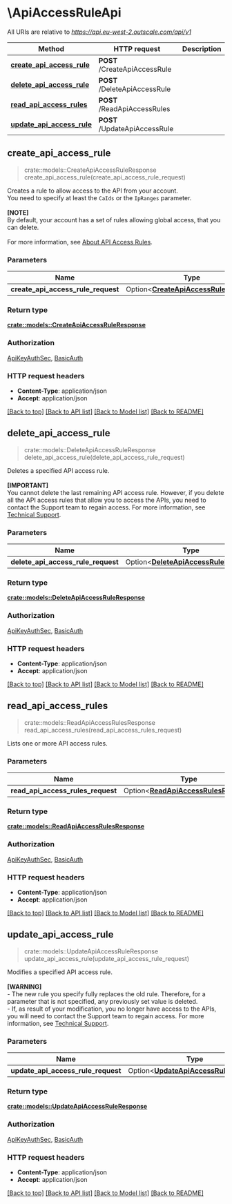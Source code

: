 # \ApiAccessRuleApi

All URIs are relative to *https://api.eu-west-2.outscale.com/api/v1*

Method | HTTP request | Description
------------- | ------------- | -------------
[**create_api_access_rule**](ApiAccessRuleApi.md#create_api_access_rule) | **POST** /CreateApiAccessRule | 
[**delete_api_access_rule**](ApiAccessRuleApi.md#delete_api_access_rule) | **POST** /DeleteApiAccessRule | 
[**read_api_access_rules**](ApiAccessRuleApi.md#read_api_access_rules) | **POST** /ReadApiAccessRules | 
[**update_api_access_rule**](ApiAccessRuleApi.md#update_api_access_rule) | **POST** /UpdateApiAccessRule | 



## create_api_access_rule

> crate::models::CreateApiAccessRuleResponse create_api_access_rule(create_api_access_rule_request)


Creates a rule to allow access to the API from your account.<br /> You need to specify at least the `CaIds` or the `IpRanges` parameter.<br /><br />  **[NOTE]**<br /> By default, your account has a set of rules allowing global access, that you can delete.<br /><br /> For more information, see [About API Access Rules](https://docs.outscale.com/en/userguide/About-API-Access-Rules.html).

### Parameters


Name | Type | Description  | Required | Notes
------------- | ------------- | ------------- | ------------- | -------------
**create_api_access_rule_request** | Option<[**CreateApiAccessRuleRequest**](CreateApiAccessRuleRequest.md)> |  |  |

### Return type

[**crate::models::CreateApiAccessRuleResponse**](CreateApiAccessRuleResponse.md)

### Authorization

[ApiKeyAuthSec](../README.md#ApiKeyAuthSec), [BasicAuth](../README.md#BasicAuth)

### HTTP request headers

- **Content-Type**: application/json
- **Accept**: application/json

[[Back to top]](#) [[Back to API list]](../README.md#documentation-for-api-endpoints) [[Back to Model list]](../README.md#documentation-for-models) [[Back to README]](../README.md)


## delete_api_access_rule

> crate::models::DeleteApiAccessRuleResponse delete_api_access_rule(delete_api_access_rule_request)


Deletes a specified API access rule.<br /><br />  **[IMPORTANT]**<br /> You cannot delete the last remaining API access rule. However, if you delete all the API access rules that allow you to access the APIs, you need to contact the Support team to regain access. For more information, see [Technical Support](https://docs.outscale.com/en/userguide/Technical-Support.html).

### Parameters


Name | Type | Description  | Required | Notes
------------- | ------------- | ------------- | ------------- | -------------
**delete_api_access_rule_request** | Option<[**DeleteApiAccessRuleRequest**](DeleteApiAccessRuleRequest.md)> |  |  |

### Return type

[**crate::models::DeleteApiAccessRuleResponse**](DeleteApiAccessRuleResponse.md)

### Authorization

[ApiKeyAuthSec](../README.md#ApiKeyAuthSec), [BasicAuth](../README.md#BasicAuth)

### HTTP request headers

- **Content-Type**: application/json
- **Accept**: application/json

[[Back to top]](#) [[Back to API list]](../README.md#documentation-for-api-endpoints) [[Back to Model list]](../README.md#documentation-for-models) [[Back to README]](../README.md)


## read_api_access_rules

> crate::models::ReadApiAccessRulesResponse read_api_access_rules(read_api_access_rules_request)


Lists one or more API access rules.

### Parameters


Name | Type | Description  | Required | Notes
------------- | ------------- | ------------- | ------------- | -------------
**read_api_access_rules_request** | Option<[**ReadApiAccessRulesRequest**](ReadApiAccessRulesRequest.md)> |  |  |

### Return type

[**crate::models::ReadApiAccessRulesResponse**](ReadApiAccessRulesResponse.md)

### Authorization

[ApiKeyAuthSec](../README.md#ApiKeyAuthSec), [BasicAuth](../README.md#BasicAuth)

### HTTP request headers

- **Content-Type**: application/json
- **Accept**: application/json

[[Back to top]](#) [[Back to API list]](../README.md#documentation-for-api-endpoints) [[Back to Model list]](../README.md#documentation-for-models) [[Back to README]](../README.md)


## update_api_access_rule

> crate::models::UpdateApiAccessRuleResponse update_api_access_rule(update_api_access_rule_request)


Modifies a specified API access rule.<br /><br />  **[WARNING]**<br /> - The new rule you specify fully replaces the old rule. Therefore, for a parameter that is not specified, any previously set value is deleted.<br /> - If, as result of your modification, you no longer have access to the APIs, you will need to contact the Support team to regain access. For more information, see [Technical Support](https://docs.outscale.com/en/userguide/Technical-Support.html).

### Parameters


Name | Type | Description  | Required | Notes
------------- | ------------- | ------------- | ------------- | -------------
**update_api_access_rule_request** | Option<[**UpdateApiAccessRuleRequest**](UpdateApiAccessRuleRequest.md)> |  |  |

### Return type

[**crate::models::UpdateApiAccessRuleResponse**](UpdateApiAccessRuleResponse.md)

### Authorization

[ApiKeyAuthSec](../README.md#ApiKeyAuthSec), [BasicAuth](../README.md#BasicAuth)

### HTTP request headers

- **Content-Type**: application/json
- **Accept**: application/json

[[Back to top]](#) [[Back to API list]](../README.md#documentation-for-api-endpoints) [[Back to Model list]](../README.md#documentation-for-models) [[Back to README]](../README.md)

